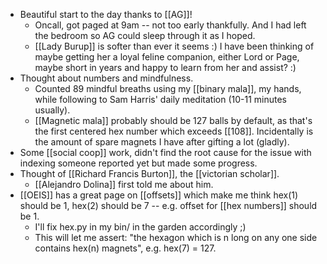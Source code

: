 - Beautiful start to the day thanks to [[AG]]!
  - Oncall, got paged at 9am -- not too early thankfully. And I had left the bedroom so AG could sleep through it as I hoped.
  - [[Lady Burup]] is softer than ever it seems :) I have been thinking of maybe getting her a loyal feline companion, either Lord or Page, maybe short in years and happy to learn from her and assist? :)
- Thought about numbers and mindfulness.
  - Counted 89 mindful breaths using my [[binary mala]], my hands, while following to Sam Harris' daily meditation (10-11 minutes usually).
  - [[Magnetic mala]] probably should be 127 balls by default, as that's the first centered hex number which exceeds [[108]]. Incidentally is the amount of spare magnets I have after gifting a lot (gladly).
- Some [[social coop]] work, didn't find the root cause for the issue with indexing someone reported yet but made some progress.
- Thought of [[Richard Francis Burton]], the [[victorian scholar]].
  - [[Alejandro Dolina]] first told me about him.
- [[OEIS]] has a great page on [[offsets]] which make me think hex(1) should be 1, hex(2) should be 7 -- e.g. offset for [[hex numbers]] should be 1.
  - I'll fix hex.py in my bin/ in the garden accordingly ;)
  - This will let me assert: "the hexagon which is n long on any one side contains hex(n) magnets", e.g. hex(7) = 127.
